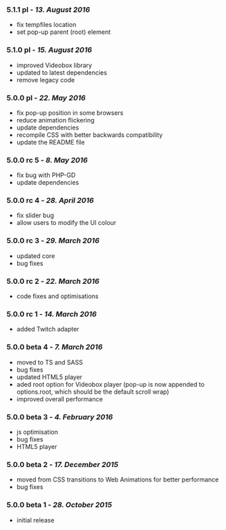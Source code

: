 ### 5.1.1 pl - *13. August 2016*
  * fix tempfiles location
  * set pop-up parent (root) element

### 5.1.0 pl - *15. August 2016*
  * improved Videobox library
  * updated to latest dependencies
  * remove legacy code

### 5.0.0 pl - *22. May 2016*
  * fix pop-up position in some browsers
  * reduce animation flickering
  * update dependencies
  * recompile CSS with better backwards compatibility 
  * update the README file

### 5.0.0 rc 5 - *8. May 2016*
  * fix bug with PHP-GD
  * update dependencies

### 5.0.0 rc 4 - *28. April 2016*
  * fix slider bug
  * allow users to modify the UI colour

### 5.0.0 rc 3 - *29. March 2016*
  * updated core
  * bug fixes

### 5.0.0 rc 2 - *22. March 2016*
  * code fixes and optimisations

### 5.0.0 rc 1 - *14. March 2016*
  * added Twitch adapter

### 5.0.0 beta 4 - *7. March 2016*
  * moved to TS and SASS
  * bug fixes
  * updated HTML5 player
  * aded root option for Videobox player (pop-up is now appended to options.root, which should be the default scroll wrap)
  * improved overall performance

### 5.0.0 beta 3 - *4. February 2016*
  * js optimisation
  * bug fixes
  * HTML5 player

### 5.0.0 beta 2 - *17. December 2015*
  * moved from CSS transitions to Web Animations for better performance
  * bug fixes

### 5.0.0 beta 1 - *28. October 2015*
  * initial release
